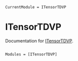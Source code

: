 ```@meta
CurrentModule = ITensorTDVP
```

# ITensorTDVP

Documentation for [ITensorTDVP](https://github.com/mtfishman/ITensorTDVP.jl).

```@index
```

```@autodocs
Modules = [ITensorTDVP]
```
